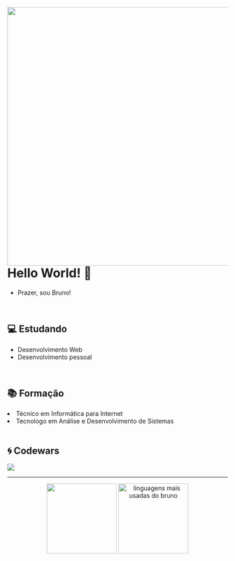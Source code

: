 <img align="right" height="590em" src="https://raw.githubusercontent.com/gist/brnofranco/339f0fcd2ea851a7342cc3131d558b33/raw/7ec2a096792c4150ef4e7749fc62c2e9c30c737e/githubcardtest.svg"></img>

<h1>Hello World! 👋</h1>
<ul>
 <li>Prazer, sou Bruno!</li>
</ul>
<br>

<h2>💻 Estudando</h2>
<ul>
 <li>Desenvolvimento Web</li>
 <li>Desenvolvimento pessoal</li>
</ul>
<br>

<h2>📚 Formação</h2>
 <li>Técnico em Informática para Internet</li>
 <li>Tecnologo em Análise e Desenvolvimento de Sistemas</li>
<br>

<h2>🌀 Codewars</h2>
 <a href="https://www.codewars.com/users/brnofranco" target="_blank">
   <img src="https://www.codewars.com/users/brnofranco/badges/large" />
 </a>

<hr>

<div align="center">
 <img height="160em" src="https://github-readme-stats.vercel.app/api?username=brnofranco&show_icons=true&hide_border=true&count_private=true&include_all_commits=true&theme=dark" />
 <img height="160em" src="https://github-readme-stats.vercel.app/api/top-langs/?username=brnofranco&exclude_repo=KNN-Image-Classification&show_icons=true&hide_border=true&layout=compact&langs_count=8&theme=dark" alt="linguagens mais usadas do bruno"/>	

 <br />

</div>
